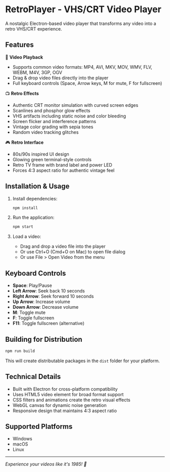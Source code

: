 # RetroPlayer - VHS/CRT Video Player

A nostalgic Electron-based video player that transforms any video into a retro VHS/CRT experience.

## Features

🎥 **Video Playback**
- Supports common video formats: MP4, AVI, MKV, MOV, WMV, FLV, WEBM, M4V, 3GP, OGV
- Drag & drop video files directly into the player
- Full keyboard controls (Space, Arrow keys, M for mute, F for fullscreen)

📺 **Retro Effects**
- Authentic CRT monitor simulation with curved screen edges
- Scanlines and phosphor glow effects
- VHS artifacts including static noise and color bleeding
- Screen flicker and interference patterns
- Vintage color grading with sepia tones
- Random video tracking glitches

🎮 **Retro Interface**
- 80s/90s inspired UI design
- Glowing green terminal-style controls
- Retro TV frame with brand label and power LED
- Forces 4:3 aspect ratio for authentic vintage feel

## Installation & Usage

1. Install dependencies:
   ```bash
   npm install
   ```

2. Run the application:
   ```bash
   npm start
   ```

3. Load a video:
   - Drag and drop a video file into the player
   - Or use Ctrl+O (Cmd+O on Mac) to open file dialog
   - Or use File > Open Video from the menu

## Keyboard Controls

- **Space**: Play/Pause
- **Left Arrow**: Seek back 10 seconds
- **Right Arrow**: Seek forward 10 seconds
- **Up Arrow**: Increase volume
- **Down Arrow**: Decrease volume
- **M**: Toggle mute
- **F**: Toggle fullscreen
- **F11**: Toggle fullscreen (alternative)

## Building for Distribution

```bash
npm run build
```

This will create distributable packages in the `dist` folder for your platform.

## Technical Details

- Built with Electron for cross-platform compatibility
- Uses HTML5 video element for broad format support
- CSS filters and animations create the retro visual effects
- WebGL canvas for dynamic noise generation
- Responsive design that maintains 4:3 aspect ratio

## Supported Platforms

- Windows
- macOS
- Linux

---

*Experience your videos like it's 1985! 📼*